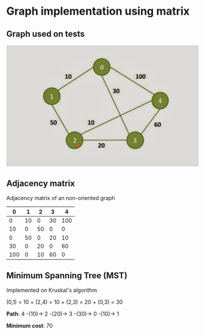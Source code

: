 # Graph implementation using matrix

## Graph used on tests

![Graph](input_graph.png)

## Adjacency matrix

Adjacency matrix of an non-oriented graph

| 0   | 1   | 2   | 3   | 4   |
| --- | --- | --- | --- | --- |
| 0   | 10  | 0   | 30  | 100 |
| 10  | 0   | 50  | 0   | 0   |
| 0   | 50  | 0   | 20  | 10  |
| 30  | 0   | 20  | 0   | 60  |
| 100 | 0   | 10  | 60  | 0   |

## Minimum Spanning Tree (MST)

Implemented on Kruskal's algorithm

(0,1) = 10 + (2,4) = 10 + (2,3) = 20 + (0,3) = 30

**Path**: 4 -(10)-> 2 -(20)-> 3 -(30)-> 0 -(10)-> 1

**Minimum cost**: 70
